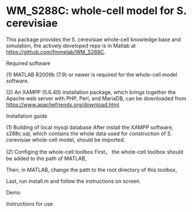# WM_S288C: whole-cell model for S. cerevisiae
This package provides the S. cerevisiae whole-cell knowledge base and simulation, the actively developed repo is in Matlab at https://github.com/fmmelab/WM_S288C.

Required software

(1) MATLAB R2009b (7.9) or newer is required for the whole-cell model software.

(2) An XAMPP (5.6.40) installation package, which brings together the Apache web server with PHP, Perl, and MariaDB, can be downloaded from https://www.apachefriends.org/download.html.

Installation guide

(1) Building of local mysql database
After install the XAMPP software, s288c.sql, which contains the whole data used for construction of S. cerevisiae whole-cell model, should be imported.

(2) Configing the whole-cell toolbox
First， the whole-cell toolbox should be added to the path of MATLAB,

Then, in MATLAB, change the path to the root directory of this toolbox,

Last, run install.m and follow the instructions on screen.


Demo


Instructions for use
